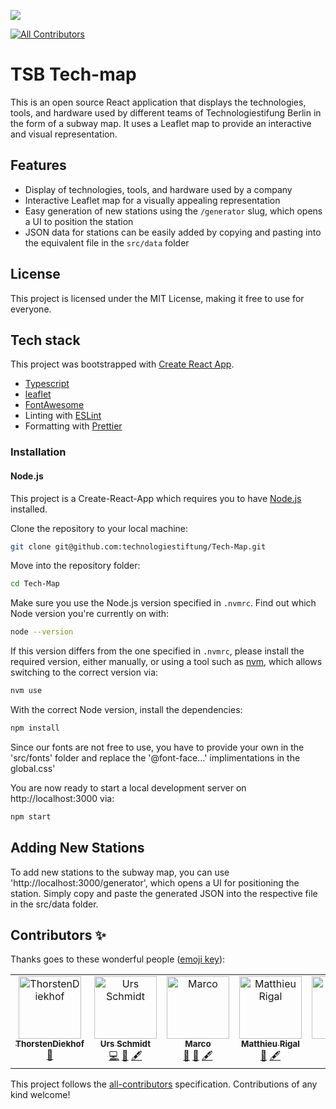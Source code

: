 ![](https://img.shields.io/badge/Built%20with%20%E2%9D%A4%EF%B8%8F-at%20Technologiestiftung%20Berlin-blue)
<!-- ALL-CONTRIBUTORS-BADGE:START - Do not remove or modify this section -->
[![All Contributors](https://img.shields.io/badge/all_contributors-5-orange.svg?style=flat-square)](#contributors-)
<!-- ALL-CONTRIBUTORS-BADGE:END -->

# TSB Tech-map

This is an open source React application that displays the technologies, tools, and hardware used by different teams of Technologiestifung Berlin in the form of a subway map. It uses a Leaflet map to provide an interactive and visual representation.

## Features

- Display of technologies, tools, and hardware used by a company
- Interactive Leaflet map for a visually appealing representation
- Easy generation of new stations using the `/generator` slug, which opens a UI to position the station
- JSON data for stations can be easily added by copying and pasting into the equivalent file in the `src/data` folder

## License

This project is licensed under the MIT License, making it free to use for everyone.

## Tech stack

This project was bootstrapped with [Create React App](https://github.com/facebook/create-react-app).

- [Typescript](https://www.typescriptlang.org/)
- [leaflet](https://leafletjs.com/)
- [FontAwesome](https://fontawesome.com/)
- Linting with [ESLint](https://eslint.org/)
- Formatting with [Prettier](https://prettier.io/)

### Installation

#### Node.js

This project is a Create-React-App which requires you to have [Node.js](https://nodejs.org/en/) installed.


Clone the repository to your local machine:

```bash
git clone git@github.com:technologiestiftung/Tech-Map.git
```

Move into the repository folder:

```bash
cd Tech-Map
```

Make sure you use the Node.js version specified in `.nvmrc`. Find out which Node version you're currently on with:

```bash
node --version
```

If this version differs from the one specified in `.nvmrc`, please install the required version, either manually, or using a tool such as [nvm](https://github.com/nvm-sh/nvm), which allows switching to the correct version via:

```bash
nvm use
```

With the correct Node version, install the dependencies:

```bash
npm install
```

Since our fonts are not free to use, you have to provide your own in the 'src/fonts' folder and replace the '@font-face...' implimentations in the global.css'

You are now ready to start a local development server on http://localhost:3000 via:

```bash
npm start
```

## Adding New Stations
To add new stations to the subway map, you can use 'http://localhost:3000/generator', which opens a UI for positioning the station. Simply copy and paste the generated JSON into the respective file in the src/data folder.

## Contributors ✨

Thanks goes to these wonderful people ([emoji key](https://allcontributors.org/docs/en/emoji-key)):

<!-- ALL-CONTRIBUTORS-LIST:START - Do not remove or modify this section -->
<!-- prettier-ignore-start -->
<!-- markdownlint-disable -->
<table>
  <tbody>
    <tr>
      <td align="center" valign="top" width="14.28%"><a href="https://github.com/ThorstenDiekhof"><img src="https://avatars.githubusercontent.com/u/121924163?v=4?s=100" width="100px;" alt="ThorstenDiekhof"/><br /><sub><b>ThorstenDiekhof</b></sub></a><br /><a href="https://github.com/technologiestiftung/Tech-Map/pulls?q=is%3Apr+reviewed-by%3AThorstenDiekhof" title="Reviewed Pull Requests">👀</a></td>
      <td align="center" valign="top" width="14.28%"><a href="https://github.com/ZenVega"><img src="https://avatars.githubusercontent.com/u/50147356?v=4?s=100" width="100px;" alt="Urs Schmidt"/><br /><sub><b>Urs Schmidt</b></sub></a><br /><a href="https://github.com/technologiestiftung/Tech-Map/commits?author=ZenVega" title="Code">💻</a> <a href="#ideas-ZenVega" title="Ideas, Planning, & Feedback">🤔</a> <a href="#content-ZenVega" title="Content">🖋</a></td>
      <td align="center" valign="top" width="14.28%"><a href="http://marcoka.de"><img src="https://avatars.githubusercontent.com/u/6945881?v=4?s=100" width="100px;" alt="Marco"/><br /><sub><b>Marco</b></sub></a><br /><a href="#design-marcoka2000" title="Design">🎨</a> <a href="#ideas-marcoka2000" title="Ideas, Planning, & Feedback">🤔</a> <a href="#content-marcoka2000" title="Content">🖋</a></td>
      <td align="center" valign="top" width="14.28%"><a href="https://www.technologiestiftung-berlin.de"><img src="https://avatars.githubusercontent.com/u/2190327?v=4?s=100" width="100px;" alt="Matthieu Rigal"/><br /><sub><b>Matthieu Rigal</b></sub></a><br /><a href="#ideas-MRigal" title="Ideas, Planning, & Feedback">🤔</a> <a href="#content-MRigal" title="Content">🖋</a></td>
      <td align="center" valign="top" width="14.28%"><a href="https://github.com/JTaIoT"><img src="https://avatars.githubusercontent.com/u/114985716?v=4?s=100" width="100px;" alt="JTaIoT"/><br /><sub><b>JTaIoT</b></sub></a><br /><a href="#content-JTaIoT" title="Content">🖋</a></td>
    </tr>
  </tbody>
</table>

<!-- markdownlint-restore -->
<!-- prettier-ignore-end -->

<!-- ALL-CONTRIBUTORS-LIST:END -->

This project follows the [all-contributors](https://github.com/all-contributors/all-contributors) specification. Contributions of any kind welcome!

